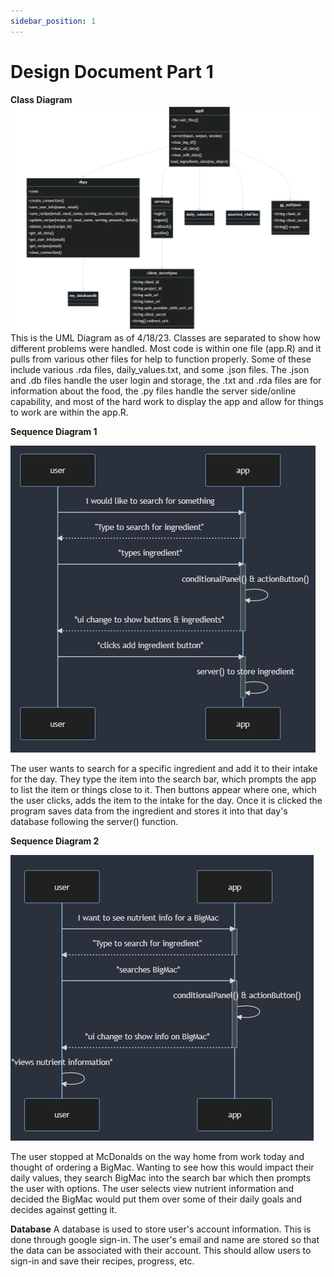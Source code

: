 ```yaml
---
sidebar_position: 1
---
```


# Design Document Part 1

**Class Diagram**
![alt text](https://github.com/cis3296s23/MacroCalc704/blob/main/UML_Diagram.png)
This is the UML Diagram as of 4/18/23. Classes are separated to show how different problems were handled. Most code is within one file (app.R) and it pulls from various other files for help to function properly. Some of these include various .rda files, daily_values.txt, and some .json files. The .json and .db files handle the user login and storage, the .txt and .rda files are for information about the food, the .py files handle the server side/online capability, and most of the hard work to display the app and allow for things to work are within the app.R.


**Sequence Diagram 1**

![alt text](https://github.com/cis3296s23/MacroCalc704/blob/main/UML_Sequence1.png)

The user wants to search for a specific ingredient and add it to their intake for the day. They type the item into the search bar, which prompts the app to list the item or things close to it. Then buttons appear where one, which the user clicks, adds the item to the intake for the day. Once it is clicked the program saves data from the ingredient and stores it into that day's database following the server() function.


**Sequence Diagram 2**

![alt text](https://github.com/cis3296s23/MacroCalc704/blob/main/UML_Sequence2.png)

The user stopped at McDonalds on the way home from work today and thought of ordering a BigMac. Wanting to see how this would impact their daily values, they search BigMac into the search bar which then prompts the user with options. The user selects view nutrient information and decided the BigMac would put them over some of their daily goals and decides against getting it.

**Database**
A database is used to store user's account information. This is done through google sign-in. The user's email and name are stored so that the data can be associated with their account. This should allow users to sign-in and save their recipes, progress, etc.
